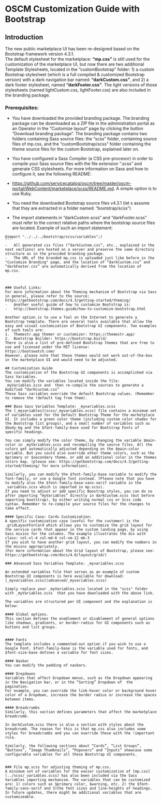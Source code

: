 # OSCM Customization Guide with Bootstrap

## Introduction
The new public marketplace UI has been re-designed based on the Bootstrap framework version 4.3.1.  
The default stylesheet for the marketplace: **“mp.css”** is still used for the customization of the marketplace UI, but now there are two additional Template Stylesheets, located in the “customBootstrap” folder: 1) a custom Bootstrap stylesheet (which is a full compiled & customized Bootstrap version) with a dark navigation bar named: **“darkCustom.css”**, and 2) a dark footer stylesheet, named **“darkFooter.css”**. The light versions of those stylesheets (named lightCustom.css, lightFooter.css) are also included in the branding package.

### Prerequisites:

-	You have downloaded the provided branding package. The branding package can be downloaded as a ZIP file in the administration portal as an Operator in the “Customize layout” page by clicking the button “Download branding package”. The branding package contains two folders containing Sass source files: the “scss” folder, containing source files of mp.css, and the “customBootstrap/scss” folder containing the theme source files for the custom Bootstrap, explained later on.
-	You have configured a Sass Compiler (a CSS pre-procesor) in order to compile your Sass source files with the file extension “.scss” and generate CSS stylesheets.  For more information on Sass and how to configure it, see the following README:  

-	https://github.com/servicecatalog/oscm/tree/master/oscm-portal/WebContent/marketplace/scss/README.md. A simple option is to use Ruby.
-	You need the downloaded Bootstrap source files v4.3.1 (let s assume that they are extracted in a folder named: “bootstrap/scss”)
-	The import statements in “darkCustom.scss” and “darkFooter.scss” must refer to the correct relative paths where the bootstrap source files are located.
Example of such an import statement:
 ````
 @import "../../../bootstrap/scss/variables";)
 ```
-	All generated css files (“darkCustom.css”, etc., explained in the next sections) are hosted on a server and preserve the same directory structure as in the provided branding package.
-	The URL of the branded mp.css is uploaded just like before in the "Customize Branding" page, and the location of “darkCustom.css” and “darkFooter.css” are automatically derived from the location of mp.css.



### Useful Links:
For more information about the Theming mechanism of Bootstrap via Sass in general, please refer to the source: https://getbootstrap.com/docs/4.3/getting-started/theming/ 
-	Another useful guide of how to customize Bootstrap is: 
-	http://bootstrap.themes.guide/how-to-customize-bootstrap.html

Another option is to use a Tool on the Internet to generate a Bootstrap template. There are several tools available that allow the easy and visual customization of Bootstrap UI components. Two examples of such tools are:
1.	Themestr.app themer or customizer: https://themestr.app/
2.	Bootstrap Builder: https://bootstrap.build/
There is also a list of pre-defined Bootstrap themes that are free to use and licensed under the MIT license:
https://bootswatch.com/
However, please note that these themes would not work out-of-the-box in the marketplace UI and would need to be adjusted.

## Customization Guide
The customization of the Bootstrap UI components is accomplished via Sass Variables. 
You can modify the variables located inside the file: _myVariables.scss and  then re-compile the sources to generate a modified “darkCustom.css”
These Sass variables override the default Bootstrap values. (Remember to remove the !default tag from them). 

### Base Sass Variables Template: _myvariables.scss
The [_myvariables](scss/_myvariables.scss) file contains a minimum set of variables used for the Default Bootstrap Theme for the marketplace UI. It includes a green color theme (including custom color shades for the Bootstrap list groups), and a small number of variables such as $body-bg and the $font-family-base used for Bootstrap Fonts of specific headings. 

You can simply modify the color theme, by changing the variable $main-color in _myVariables.scss and recompiling the source files. All the colors get automatically adjusted depending on the $main-color variable. But you could also override other theme colors, such as the $primary or $secondary theme, or add an additional color in the themes colors map. (please see: https://getbootstrap.com/docs/4.3/getting-started/theming/ for more information).

Similarly, you can modify the $font-family-base variable to modify the font-family, or use a Google font instead. (Please note that you have to modify also the $font-family-base-sans-serif variable in the _variables.scss which is imported in mp.scss).
If you need to adjust or add specific Boostrap styles, you can do so after importing “myVariables” directly in darkCustom.scss (but before importing bootstrap), by either writing normal css or Scss code syntax. Remember to re-compile your source files for the changes to take effect.

#### Specific Case: Cards Customization:
A specific customization case (useful for the customer) is the .gridLayoutForCard which allows you to customize the grid layout for the service cards that appear in the custom landing page, by using Sass mixins for the columns. The example illustrates the div with class: col-xl-4 col-md-6 col-sm-12 mb-3
If you wish to have another grid layout, you can modify the numbers in the mixins appropriately.
(For more information about the Grid layout of Bootstrap, please see: https://getbootstrap.com/docs/4.0/layout/grid/)

### Advanced Sass Variables Template: _myvariables.scss

An extended variables file that serves as an example of custom Bootstrap UI components is here available for download:
[_myvariables.scss](advanced/_myvariables.scss)

Simply replace your _myVariables.scss located in the "scss" folder with _myVariables.scss  that you have downloaded with the above link.

The variables are structured per UI component and the explanation is below:

#### Global options.
This section defines the enablement or disablement of general options like shadows, gradients, or border-radius for UI components such as buttons and list groups.


#### Fonts
The template includes a commented-out option if you wish to use a Google Font. $font-family-base is the variable used for fonts, and $font-size-base defines a variable for font sizes.

#### Navbar 
You can modify the padding of navbars.

#### Dropdowns 
Variables that affect Dropdown menus, such as the Dropdown appearing in the Navigation bar, or in the “Sorting” Dropdown of  the pagination.
For example, you can override the link-hover color or background hover color of a Dropdown, increase the border radius or increase the spaces between items.

#### Breadcrumbs
Similarly, this section defines parameters that affect the marketplace breadcrumb.

In darkCustom.scss there is also a section with styles about the breadcrumb. The reason for this is that mp.css also includes some styles for breadcrumbs and you can override these with the !important rule.

Similarly, the following sections about “Cards”, “List Groups”, “Buttons”, “Image Thumbnails”, “Popovers” and “Inputs” showcase some configurable variables for all these Bootstrap UI components.


### File mp.scss for adjusting theming of mp.css.
A minimum set of variables for the easier customization of [mp.css](../scss/_variables.scss) has also been included via the Sass Variables importing mechanism. The variables that can be customized are: 1) colors such as $primary color, $warning, etc. 2) the $font-family-sans-serif and 3)the font sizes and line-heights of headings. 
In future updates, there might be additional variables that are customizeable.
